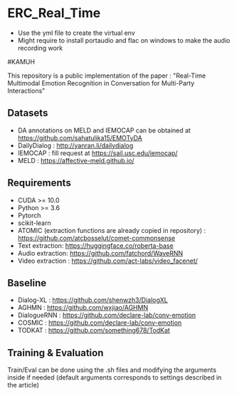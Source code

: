 # ERC_Real_Time

* Use the yml file to create the virtual env 
* Might require to install portaudio and flac on windows to make the audio recording work

#KAMUH

This repository is a public implementation of the paper : "Real-Time Multimodal Emotion Recognition in Conversation for Multi-Party Interactions"

## Datasets

* DA annotations on MELD and IEMOCAP can be obtained at https://github.com/sahatulika15/EMOTyDA 
* DailyDialog : http://yanran.li/dailydialog
* IEMOCAP : fill request at https://sail.usc.edu/iemocap/
* MELD : https://affective-meld.github.io/

## Requirements

* CUDA >= 10.0
* Python >= 3.6
* Pytorch
* scikit-learn
* ATOMIC (extraction functions are already copied in repository) : https://github.com/atcbosselut/comet-commonsense
* Text extraction: https://huggingface.co/roberta-base
* Audio extraction: https://github.com/fatchord/WaveRNN
* Video extraction : https://github.com/act-labs/video_facenet/
## Baseline

* Dialog-XL : https://github.com/shenwzh3/DialogXL
* AGHMN : https://github.com/wxjiao/AGHMN
* DialogueRNN : https://github.com/declare-lab/conv-emotion
* COSMIC : https://github.com/declare-lab/conv-emotion
* TODKAT : https://github.com/something678/TodKat

## Training & Evaluation

Train/Eval can be done using the .sh files and modifying the arguments inside if needed (default arguments corresponds to settings described in the article)